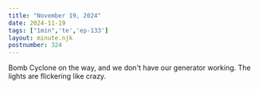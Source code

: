 ```yaml
---
title: "November 19, 2024"
date: 2024-11-19
tags: ["1min",'te','ep-133']
layout: minute.njk
postnumber: 324
---
```

Bomb Cyclone on the way, and we don't have our generator working. The lights are flickering like crazy.
